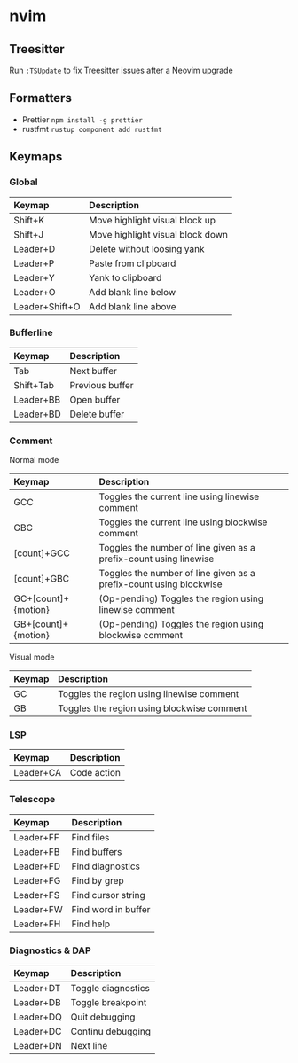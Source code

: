 # nvim

## Treesitter

Run `:TSUpdate` to fix Treesitter issues after a Neovim upgrade

## Formatters

- Prettier `npm install -g prettier`
- rustfmt `rustup component add rustfmt`

## Keymaps

### Global

| Keymap         | Description                      |
| :------------- | :------------------------------- |
| Shift+K        | Move highlight visual block up   |
| Shift+J        | Move highlight visual block down |
| Leader+D       | Delete without loosing yank      |
| Leader+P       | Paste from clipboard             |
| Leader+Y       | Yank to clipboard                |
| Leader+O       | Add blank line below             |
| Leader+Shift+O | Add blank line above             |

### Bufferline

| Keymap    | Description     |
| :-------- | :-------------- |
| Tab       | Next buffer     |
| Shift+Tab | Previous buffer |
| Leader+BB | Open buffer     |
| Leader+BD | Delete buffer   |

### Comment

Normal mode

| Keymap              | Description                                                        |
| :------------------ | :----------------------------------------------------------------- |
| GCC                 | Toggles the current line using linewise comment                    |
| GBC                 | Toggles the current line using blockwise comment                   |
| [count]+GCC         | Toggles the number of line given as a prefix-count using linewise  |
| [count]+GBC         | Toggles the number of line given as a prefix-count using blockwise |
| GC+[count]+{motion} | (Op-pending) Toggles the region using linewise comment             |
| GB+[count]+{motion} | (Op-pending) Toggles the region using blockwise comment            |

Visual mode

| Keymap | Description                                |
| :----- | :----------------------------------------- |
| GC     | Toggles the region using linewise comment  |
| GB     | Toggles the region using blockwise comment |

### LSP

| Keymap    | Description |
| :-------- | :---------- |
| Leader+CA | Code action |

<!-- | Keymap     | Description             | -->
<!-- | :--------- | :---------------------- | -->
<!-- | Leader+DRN | Rename                  | -->
<!-- | Leader+DCA | Code action             | -->
<!-- | Leader+DTD | Type definition         | -->
<!-- | Leader+DSD | Signature documentation | -->
<!-- | Leader+DH  | Hover documentation     | -->
<!-- | Leader+DF  | Goto definition         | -->
<!-- | Leader+DK  | Diagnostics prev        | -->
<!-- | Leader+DJ  | Diagnostics next        | -->
<!-- | Leader+DI  | Goto implementation     | -->

### Telescope

| Keymap    | Description         |
| :-------- | :------------------ |
| Leader+FF | Find files          |
| Leader+FB | Find buffers        |
| Leader+FD | Find diagnostics    |
| Leader+FG | Find by grep        |
| Leader+FS | Find cursor string  |
| Leader+FW | Find word in buffer |
| Leader+FH | Find help           |

<!-- ### ToggleTerm -->
<!---->
<!-- | Keymap  | Description     | -->
<!-- | :------ | :-------------- | -->
<!-- | Ctrl+\  | Toggle terminal | -->

### Diagnostics & DAP

| Keymap    | Description        |
| :-------- | :----------------- |
| Leader+DT | Toggle diagnostics |
| Leader+DB | Toggle breakpoint  |
| Leader+DQ | Quit debugging     |
| Leader+DC | Continu debugging  |
| Leader+DN | Next line          |

